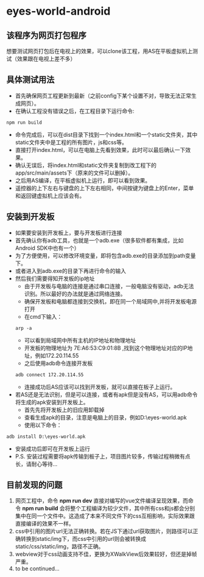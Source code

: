 # eyes-world-android

## 该程序为网页打包程序  
想要测试网页打包后在电视上的效果，可以clone该工程，用AS在平板虚拟机上测试（效果跟在电视上差不多）

## 具体测试用法
-  首先确保网页工程更新到最新（之前config下某个设置不对，导致无法正常生成网页）。
- 在确认工程没有错误之后，在工程目录下运行命令: 
```
npm run build
```
- 命令完成后，可以在dist目录下找到一个index.html和一个static文件夹，其中static文件夹中是工程的所有图片，js和css等。
- 直接打开index.html，可以在电脑上先看到效果，此时可以最后确认一下效果。
- 确认无误后，将index.html和static文件夹复制到改工程下的app/src/main/assets下（原来的文件可以删掉）。
- 之后用AS编译，在平板虚拟机上运行，即可以看到效果。
- 遥控器的上下左右与键盘的上下左右相同，中间按键为键盘上的Enter，菜单和返回键虚拟机上应该会有。
  
## 安装到开发板
- 如果要安装到开发板上，要与开发板进行连接
- 首先确认你有adb工具，也就是一个adb.exe（很多软件都有集成，比如Android SDK中也有一个）
- 为了方便使用，可以修改环境变量，即将包含adb.exe的目录添加到path变量下。
- 或者进入到adb.exe的目录下再进行命令的输入
- 然后我们需要得知开发板的ip地址
	- 由于开发板与电脑的连接是通过串口连接，一般电脑没有驱动，adb无法识别。所以最好的办法就是通过网络连接。
	- 确保开发板和电脑都连接到交换机，即在同一个局域网中,并将开发板电源打开
	- 在cmd下输入：
	```
	arp -a
	```
	- 可以看到局域网中所有主机的IP地址和物理地址
	- 开发板的物理地址为 7E:A6:53:C9:01:8B ,找到这个物理地址对应的IP地址，例如172.20.114.55
	- 之后使用adb命令连接开发板
	```
	adb connect 172.20.114.55
	```
	- 连接成功后AS应该可以找到开发板，就可以直接在板子上运行。
- 若AS还是无法识别，但是可以连接，或者有apk但是没有AS，可以用adb命令将生成的apk安装到开发板上。
	- 首先先将开发板上的旧应用卸载掉
	- 查看生成apk的目录，注意是电脑上的目录，例如D:\eyes-world.apk
	- 使用以下命令：
```
adb install D:\eyes-world.apk
```
- 安装成功后即可在开发板上运行
- P.S. 安装过程需要将apk传输到板子上，项目图片较多，传输过程稍微有点长，请耐心等待...
    
## 目前发现的问题

  1. 网页工程中，命令 **npm run dev** 直接对编写的vue文件编译呈现效果，而命令 **npm run build** 会将整个工程编译为较少文件，其中所有css和js都会分别集中在同一个文件中。这造成了本来不同文件下的css互相影响，实际效果跟直接编译的效果不一样。
  2. css中引用的图片url无法正确转换。若在JS下通过url获取图片，则路径可以正确转换到static/img下，而css中引用的url则会被转换成static/css/static/img，路径不正确。
  3. webview对于css动画支持不佳，更换为XWalkView后效果较好，但还是掉帧严重。
  4. to be continued...
